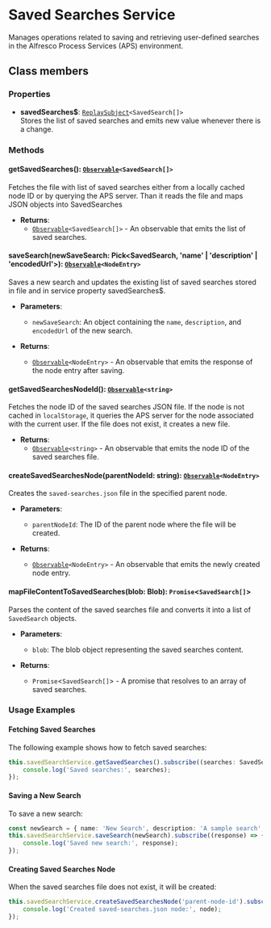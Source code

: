 
# Saved Searches Service

Manages operations related to saving and retrieving user-defined searches in the Alfresco Process Services (APS) environment.

## Class members

### Properties

- **savedSearches$**: [`ReplaySubject`](https://rxjs.dev/api/index/class/ReplaySubject)`<SavedSearch[]>`<br/>
  Stores the list of saved searches and emits new value whenever there is a change.

### Methods

#### getSavedSearches(): [`Observable`](https://rxjs.dev/api/index/class/Observable)`<SavedSearch[]>`

Fetches the file with list of saved searches either from a locally cached node ID or by querying the APS server. Than it reads the file and maps JSON objects into SavedSearches

- **Returns**:
    - [`Observable`](https://rxjs.dev/api/index/class/Observable)`<SavedSearch[]>` - An observable that emits the list of saved searches.

#### saveSearch(newSaveSearch: Pick<SavedSearch, 'name' | 'description' | 'encodedUrl'>): [`Observable`](https://rxjs.dev/api/index/class/Observable)`<NodeEntry>`

Saves a new search and updates the existing list of saved searches stored in file and in service property savedSearches$. 

- **Parameters**:
    - `newSaveSearch`: An object containing the `name`, `description`, and `encodedUrl` of the new search.

- **Returns**:
    - [`Observable`](https://rxjs.dev/api/index/class/Observable)`<NodeEntry>` - An observable that emits the response of the node entry after saving.

#### getSavedSearchesNodeId(): [`Observable`](https://rxjs.dev/api/index/class/Observable)`<string>`

Fetches the node ID of the saved searches JSON file. If the node is not cached in `localStorage`, it queries the APS server for the node associated with the current user. If the file does not exist, it creates a new file.

- **Returns**:
    - [`Observable`](https://rxjs.dev/api/index/class/Observable)`<string>` - An observable that emits the node ID of the saved searches file.

#### createSavedSearchesNode(parentNodeId: string): [`Observable`](https://rxjs.dev/api/index/class/Observable)`<NodeEntry>`

Creates the `saved-searches.json` file in the specified parent node.

- **Parameters**:
    - `parentNodeId`: The ID of the parent node where the file will be created.

- **Returns**:
    - [`Observable`](https://rxjs.dev/api/index/class/Observable)`<NodeEntry>` - An observable that emits the newly created node entry.

#### mapFileContentToSavedSearches(blob: Blob): `Promise`<`SavedSearch[]`>

Parses the content of the saved searches file and converts it into a list of `SavedSearch` objects.

- **Parameters**:
    - `blob`: The blob object representing the saved searches content.

- **Returns**:
    - `Promise`<`SavedSearch[]`> - A promise that resolves to an array of saved searches.

### Usage Examples

#### Fetching Saved Searches

The following example shows how to fetch saved searches:

```typescript
this.savedSearchService.getSavedSearches().subscribe((searches: SavedSearch[]) => {
    console.log('Saved searches:', searches);
});
```

#### Saving a New Search

To save a new search:

```typescript
const newSearch = { name: 'New Search', description: 'A sample search', encodedUrl: 'url3' };
this.savedSearchService.saveSearch(newSearch).subscribe((response) => {
    console.log('Saved new search:', response);
});
```

#### Creating Saved Searches Node

When the saved searches file does not exist, it will be created:

```typescript
this.savedSearchService.createSavedSearchesNode('parent-node-id').subscribe((node) => {
    console.log('Created saved-searches.json node:', node);
});
```

